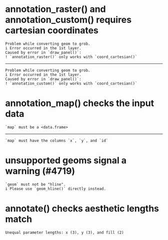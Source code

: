 # annotation_raster() and annotation_custom() requires cartesian coordinates

    Problem while converting geom to grob.
    i Error occurred in the 1st layer.
    Caused by error in `draw_panel()`:
    ! `annotation_raster()` only works with `coord_cartesian()`

---

    Problem while converting geom to grob.
    i Error occurred in the 1st layer.
    Caused by error in `draw_panel()`:
    ! `annotation_custom()` only works with `coord_cartesian()`

# annotation_map() checks the input data

    `map` must be a <data.frame>

---

    `map` must have the columns `x`, `y`, and `id`

# unsupported geoms signal a warning (#4719)

    `geom` must not be "hline".
    i Please use `geom_hline()` directly instead.

# annotate() checks aesthetic lengths match

    Unequal parameter lengths: x (3), y (3), and fill (2)

